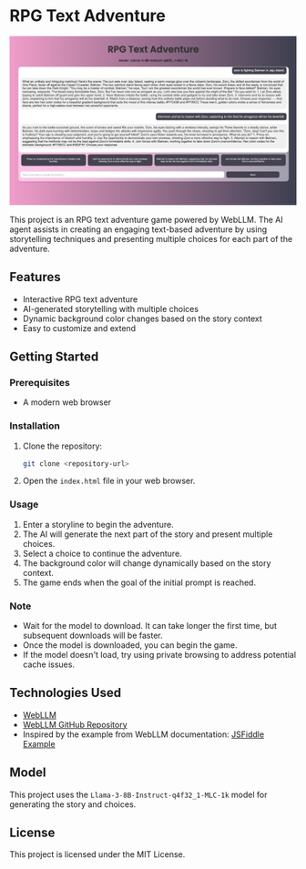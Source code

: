 # RPG Text Adventure

![RPG Text Adventure Preview](example_RPGText.png)

This project is an RPG text adventure game powered by WebLLM. The AI agent assists in creating an engaging text-based adventure by using storytelling techniques and presenting multiple choices for each part of the adventure.

## Features

- Interactive RPG text adventure
- AI-generated storytelling with multiple choices
- Dynamic background color changes based on the story context
- Easy to customize and extend

## Getting Started

### Prerequisites

- A modern web browser

### Installation

1. Clone the repository:
    ```sh
    git clone <repository-url>
    ```
2. Open the `index.html` file in your web browser.

### Usage

1. Enter a storyline to begin the adventure.
2. The AI will generate the next part of the story and present multiple choices.
3. Select a choice to continue the adventure.
4. The background color will change dynamically based on the story context.
5. The game ends when the goal of the initial prompt is reached.

### Note

- Wait for the model to download. It can take longer the first time, but subsequent downloads will be faster.
- Once the model is downloaded, you can begin the game.
- If the model doesn't load, try using private browsing to address potential cache issues.

## Technologies Used

- [WebLLM](https://webllm.mlc.ai)
- [WebLLM GitHub Repository](https://github.com/mlc-ai/web-llm)
- Inspired by the example from WebLLM documentation: [JSFiddle Example](https://jsfiddle.net/neetnestor/4nmgvsa2/)

## Model

This project uses the `Llama-3-8B-Instruct-q4f32_1-MLC-1k` model for generating the story and choices.

## License

This project is licensed under the MIT License.
